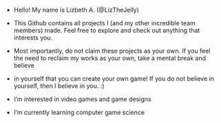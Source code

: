 - Hello! My name is Lizbeth A. (@LizTheJelly)
- This Github contains all projects I (and my other incredible team members) made. Feel free to explore and check out anything that interests you.
- Most importantly, do not claim these projects as your own. If you feel the need to reclaim my works as your own, take a mental break and believe
- in yourself that you can create your own game! If you do not believe in yourself, then I believe in you. :)

- I’m interested in video games and game designs
- I’m currently learning computer game science

<!---
LizTheJelly/LizTheJelly is a ✨ special ✨ repository because its `README.md` (this file) appears on your GitHub profile.
You can click the Preview link to take a look at your changes.
--->
